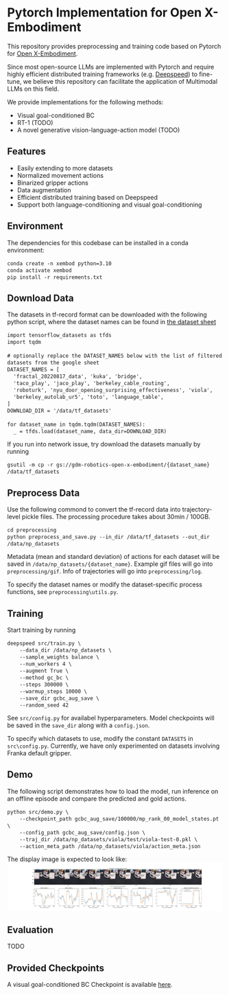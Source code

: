 # Pytorch Implementation for Open X-Embodiment

This repository provides preprocessing and training code based on Pytorch for [Open X-Embodiment](https://github.com/google-deepmind/open_x_embodiment).

Since most open-source LLMs are implemented with Pytorch and require highly efficient distributed training frameworks (e.g. [Deepspeed](https://www.deepspeed.ai/getting-started/)) to fine-tune, we believe this repository can facilitate the application of Multimodal LLMs on this field.

We provide implementations for the following methods:

- Visual goal-conditioned BC
- RT-1 (TODO)
- A novel generative vision-language-action model (TODO)

## Features

- Easily extending to more datasets
- Normalized movement actions
- Binarized gripper actions
- Data augmentation
- Efficient distributed training based on Deepspeed
- Support both language-conditioning and visual goal-conditioning

## Environment

The dependencies for this codebase can be installed in a conda environment:

```
conda create -n xembod python=3.10
conda activate xembod
pip install -r requirements.txt
```

## Download Data

The datasets in tf-record format can be downloaded with the following python script, where the dataset names can be found in [the dataset sheet](https://docs.google.com/spreadsheets/d/1rPBD77tk60AEIGZrGSODwyyzs5FgCU9Uz3h-3_t2A9g/edit#gid=0)

```
import tensorflow_datasets as tfds
import tqdm

# optionally replace the DATASET_NAMES below with the list of filtered datasets from the google sheet
DATASET_NAMES = [
  'fractal_20220817_data', 'kuka', 'bridge',
  'taco_play', 'jaco_play', 'berkeley_cable_routing',
  'roboturk', 'nyu_door_opening_surprising_effectiveness', 'viola',
  'berkeley_autolab_ur5', 'toto', 'language_table',
]
DOWNLOAD_DIR = '/data/tf_datasets'

for dataset_name in tqdm.tqdm(DATASET_NAMES):
  _ = tfds.load(dataset_name, data_dir=DOWNLOAD_DIR)
```

If you run into network issue, try download the datasets manually by running

```
gsutil -m cp -r gs://gdm-robotics-open-x-embodiment/{dataset_name} /data/tf_datasets
```

## Preprocess Data

Use the following commond to convert the tf-record data into trajectory-level pickle files. The processing procedure takes about 30min / 100GB.

```
cd preprocessing
python preprocess_and_save.py --in_dir /data/tf_datasets --out_dir /data/np_datasets
```

Metadata (mean and standard deviation) of actions for each dataset will be saved in `/data/np_datasets/{dataset_name}`. Example gif files will go into `preprocessing/gif`. Info of trajectories will go into `preprocessing/log`.

To specify the dataset names or modify the dataset-specific process functions, see `preprocessing\utils.py`.

## Training

Start training by running

```
deepspeed src/train.py \
    --data_dir /data/np_datasets \
    --sample_weights balance \
    --num_workers 4 \
    --augment True \
    --method gc_bc \
    --steps 300000 \
    --warmup_steps 10000 \
    --save_dir gcbc_aug_save \
    --random_seed 42
```

See `src/config.py` for availabel hyperparameters. Model checkpoints will be saved in the `save_dir` along with a `config.json`.

To specify which datasets to use, modify the constant `DATASETS` in `src\config.py`. Currently, we have only experimented on datasets involving Franka default gripper.

## Demo

The following script demonstrates how to load the model, run inference on an offline episode and compare the predicted and gold actions.

```
python src/demo.py \
    --checkpoint_path gcbc_aug_save/100000/mp_rank_00_model_states.pt \
    --config_path gcbc_aug_save/config.json \
    --traj_dir /data/np_datasets/viola/test/viola-test-0.pkl \
    --action_meta_path /data/np_datasets/viola/action_meta.json
```

The display image is expected to look like:
![](demo_viola-test-0.png)

## Evaluation

TODO

## Provided Checkpoints

A visual goal-conditioned BC Checkpoint is available [here](https://drive.google.com/drive/folders/15hXCEUwCbbU3kt4dgTc_dmwrG9Vzy-J0?usp=drive_link).
